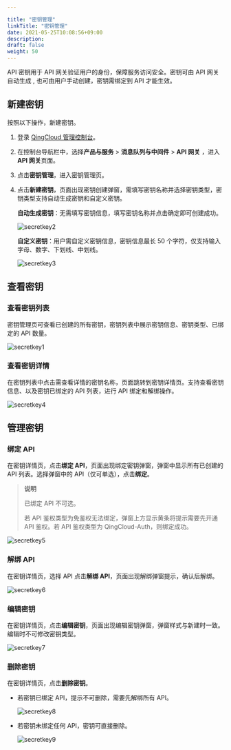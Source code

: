 ```yaml
---

title: "密钥管理"
linkTitle: "密钥管理"
date: 2021-05-25T10:08:56+09:00
description:
draft: false
weight: 50
---
```


API 密钥用于 API 网关验证用户的身份，保障服务访问安全。密钥可由 API 网关自动生成 , 也可由用户手动创建，密钥需绑定到 API 才能生效。

## 新建密钥

按照以下操作，新建密钥。

1. 登录 [QingCloud 管理控制台](https://console.qingcloud.com/login)。

2. 在控制台导航栏中，选择**产品与服务** > **消息队列与中间件** > **API 网关** ，进入**API 网关**页面。

3. 点击**密钥管理**，进入密钥管理页。

4. 点击**新建密钥**，页面出现密钥创建弹窗，需填写密钥名称并选择密钥类型，密钥类型支持自动生成密钥和自定义密钥。

   **自动生成密钥**：无需填写密钥信息，填写密钥名称并点击确定即可创建成功。

   ![secretkey2](../_images/secretkey2.png)

   **自定义密钥**：用户需自定义密钥信息，密钥信息最长 50 个字符，仅支持输入字母、数字、下划线、中划线。

   ![secretkey3](../_images/secretkey3.png)

## 查看密钥

### 查看密钥列表

密钥管理页可查看已创建的所有密钥，密钥列表中展示密钥信息、密钥类型、已绑定的 API 数量。

![secretkey1](../_images/secretkey1.png)

### 查看密钥详情

在密钥列表中点击需查看详情的密钥名称，页面跳转到密钥详情页。支持查看密钥信息、以及密钥已绑定的 API 列表，进行 API 绑定和解绑操作。

![secretkey4](../_images/secretkey4.png)

## 管理密钥

### 绑定 API 

在密钥详情页，点击**绑定 API**，页面出现绑定密钥弹窗，弹窗中显示所有已创建的 API 列表。选择弹窗中的 API（仅可单选），点击**绑定**。

> **说明**
>
> 已绑定 API 不可选。
>
> 若 API 鉴权类型为免鉴权无法绑定，弹窗上方显示黄条将提示需要先开通 API 鉴权。若 API 鉴权类型为 QingCloud-Auth，则绑定成功。

![secretkey5](../_images/secretkey5.png)

### 解绑 API 

在密钥详情页，选择 API 点击**解绑 API**，页面出现解绑弹窗提示，确认后解绑。

![secretkey6](../_images/secretkey6.png)

### 编辑密钥

在密钥详情页，点击**编辑密钥**，页面出现编辑密钥弹窗，弹窗样式与新建时一致。编辑时不可修改密钥类型。

![secretkey7](../_images/secretkey7.png)

### 删除密钥

在密钥详情页，点击**删除密钥**。

- 若密钥已绑定 API，提示不可删除，需要先解绑所有 API。

  ![secretkey8](../_images/secretkey8.png)

- 若密钥未绑定任何 API，密钥可直接删除。

  ![secretkey9](../_images/secretkey9.png)

